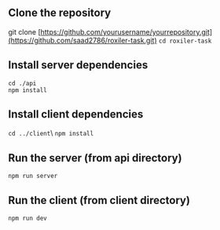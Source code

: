 ## Clone the repository
git clone [https://github.com/yourusername/yourrepository.git](https://github.com/saad2786/roxiler-task.git)
`cd roxiler-task`

## Install server dependencies
`cd ./api`\
`npm install`

## Install client dependencies
`cd ../client`\ 
`npm install`

## Run the server (from api directory)
`npm run server`

## Run the client (from client directory)
`npm run dev`
